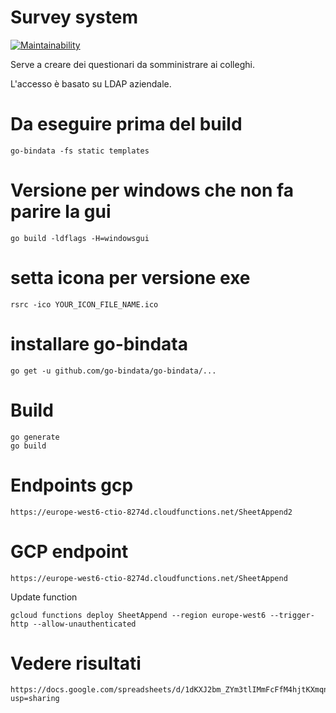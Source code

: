 # Survey system
[![Maintainability](https://api.codeclimate.com/v1/badges/988f3974aa0eb7372050/maintainability)](https://codeclimate.com/github/axamon/surveysystem/maintainability)

Serve a creare dei questionari da somministrare ai colleghi.

L'accesso è basato su LDAP aziendale.

# Da eseguire prima del build
    go-bindata -fs static templates

# Versione per windows che non fa parire la gui
    go build -ldflags -H=windowsgui

# setta icona per versione exe
    rsrc -ico YOUR_ICON_FILE_NAME.ico

# installare go-bindata
    go get -u github.com/go-bindata/go-bindata/...

# Build
    go generate
    go build

# Endpoints gcp
    https://europe-west6-ctio-8274d.cloudfunctions.net/SheetAppend2
# GCP endpoint

    https://europe-west6-ctio-8274d.cloudfunctions.net/SheetAppend

Update function

    gcloud functions deploy SheetAppend --region europe-west6 --trigger-http --allow-unauthenticated

# Vedere risultati
    https://docs.google.com/spreadsheets/d/1dKXJ2bm_ZYm3tlIMmFcFfM4hjtKXmqndigjekd_H_yo/edit?usp=sharing
